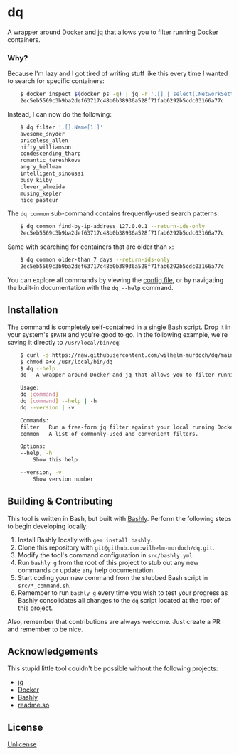 # dq

A wrapper around Docker and jq that allows you to filter running Docker containers.

### Why?

Because I'm lazy and I got tired of writing stuff like this every time I wanted to search for specific containers:

```bash
    $ docker inspect $(docker ps -q) | jq -r '.[] | select(.NetworkSettings.Networks.bridge.IPAddress = 127.0.0.1) | .Id'
    2ec5eb5569c3b9ba2def63717c48b0b38936a528f71fab6292b5cdc03166a77c
```

Instead, I can now do the following:

```bash
    $ dq filter '.[].Name[1:]'
    awesome_snyder
    priceless_allen
    nifty_williamson
    condescending_tharp
    romantic_tereshkova
    angry_hellman
    intelligent_sinoussi
    busy_kilby
    clever_almeida
    musing_kepler
    nice_pasteur
```

The `dq common` sub-command contains frequently-used search patterns:

```bash
    $ dq common find-by-ip-address 127.0.0.1 --return-ids-only
    2ec5eb5569c3b9ba2def63717c48b0b38936a528f71fab6292b5cdc03166a77c
```

Same with searching for containers that are older than `x`:

```bash
    $ dq common older-than 7 days --return-ids-only
    2ec5eb5569c3b9ba2def63717c48b0b38936a528f71fab6292b5cdc03166a77c
```

You can explore all commands by viewing the [config file](/src/bashly.yml), or by navigating the built-in documentation with the `dq --help` command. 


## Installation

The command is completely self-contained in a single Bash script. Drop it in your system's `$PATH` and you're good to go. In the following example, we're saving it directly to `/usr/local/bin/dq`:

```bash
    $ curl -s https://raw.githubusercontent.com/wilhelm-murdoch/dq/main/dq > /usr/local/bin/dq
    $ chmod a+x /usr/local/bin/dq 
    $ dq --help
    dq - A wrapper around Docker and jq that allows you to filter running Docker containers.

    Usage:
    dq [command]
    dq [command] --help | -h
    dq --version | -v

    Commands:
    filter   Run a free-form jq filter against your local running Docker containers.
    common   A list of commonly-used and convenient filters.

    Options:
    --help, -h
        Show this help

    --version, -v
        Show version number
```
    
## Building & Contributing

This tool is written in Bash, but built with [Bashly](https://bashly.dannyb.co/). Perform the following steps to begin developing locally:

1. Install Bashly locally with `gem install bashly`.
2. Clone this repository with `git@github.com:wilhelm-murdoch/dq.git`.
3. Modify the tool's command configuration in `src/bashly.yml`.
4. Run `bashly g` from the root of this project to stub out any new commands or update any help documentation.
5. Start coding your new command from the stubbed Bash script in `src/*_command.sh`.
6. Remember to run `bashly g` every time you wish to test your progress as Bashly consolidates all changes to the `dq` script located at the root of this project.

Also, remember that contributions are always welcome. Just create a PR and remember to be nice.
## Acknowledgements

This stupid little tool couldn't be possible without the following projects:

 - [jq](https://awesomeopensource.com/project/elangosundar/awesome-README-templates)
 - [Docker](https://github.com/matiassingers/awesome-readme)
 - [Bashly](https://bulldogjob.com/news/449-how-to-write-a-good-readme-for-your-github-project)
 - [readme.so](https://readme.so/)

## License

[Unlicense](https://choosealicense.com/licenses/unlicense/)

  